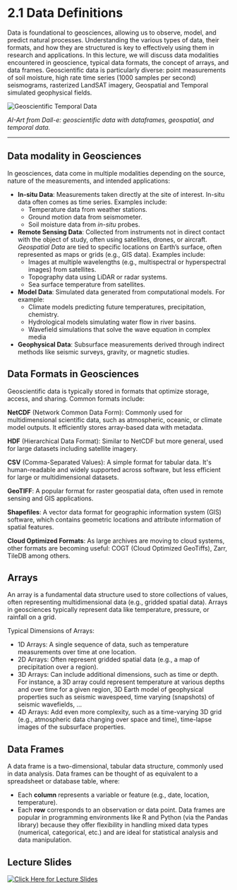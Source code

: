 # 2.1 Data Definitions

Data is foundational to geosciences, allowing us to observe, model, and predict natural processes. Understanding the various types of data, their formats, and how they are structured is key to effectively using them in research and applications. In this lecture, we will discuss data modalities encountered in geoscience, typical data formats, the concept of arrays, and data frames. Geoscientific data is particularly diverse: point measurements of soil moisture, high rate time series (1000 samples per second) seismograms, rasterized LandSAT imagery, Geospatial and Temporal simulated geophysical fields.


<!-- For Vscode -->
![Geoscientific Temporal Data](Dalle-geoscientific-data.png)

<!-- For Jupyter Book -->
<!-- ```{figure} Dalle-geoscientific-data.png -->
<!-- :width: 400px -->
<!-- --- -->
<!-- name: Geoscientific Data AI-Art -->
<!-- alt: Geoscientific Data AI-Art -->
<!-- --- -->
<!-- AI-Art from Dall-e: geoscientific data with dataframes, geospatial, and temporal data. -->
<!-- ``` -->
*AI-Art from Dall-e: geoscientific data with dataframes, geospatial, and temporal data.*


---
## Data modality in Geosciences
In geosciences, data come in multiple modalities depending on the source, nature of the measurements, and intended applications:


* **In-situ Data**: Measurements taken directly at the site of interest. In-situ data often comes as time series. Examples include:
    * Temperature data from weather stations.
    * Ground motion data from seismometer.
    * Soil moisture data from *in-situ* probes.
* **Remote Sensing Data**: Collected from instruments not in direct contact with the object of study, often using satellites, drones, or aircraft. *Geospatial Data* are tied to specific locations on Earth’s surface, often represented as maps or grids (e.g., GIS data). Examples include:
    * Images at multiple wavelengths (e.g., multispectral or hyperspectral images) from satellites.
    * Topography data using LiDAR or radar systems.
    * Sea surface temperature from satellites.
* **Model Data**: Simulated data generated from computational models. For example:
    * Climate models predicting future temperatures, precipitation, chemistry.
    * Hydrological models simulating water flow in river basins.
    * Wavefield simulations that solve the wave equation in complex media
* **Geophysical Data**: Subsurface measurements derived through indirect methods like seismic surveys, gravity, or magnetic studies.


## Data Formats in Geosciences
Geoscientific data is typically stored in formats that optimize storage, access, and sharing. Common formats include:

**NetCDF** (Network Common Data Form): Commonly used for multidimensional scientific data, such as atmospheric, oceanic, or climate model outputs. It efficiently stores array-based data with metadata.

**HDF** (Hierarchical Data Format): Similar to NetCDF but more general, used for large datasets including satellite imagery.

**CSV** (Comma-Separated Values): A simple format for tabular data. It's human-readable and widely supported across software, but less efficient for large or multidimensional datasets.

**GeoTIFF**: A popular format for raster geospatial data, often used in remote sensing and GIS applications.

**Shapefiles**: A vector data format for geographic information system (GIS) software, which contains geometric locations and attribute information of spatial features.

**Cloud Optimized Formats**: As large archives are moving to cloud systems, other formats are becoming useful: COGT (Cloud Optimized GeoTiffs), Zarr, TileDB among others.


## Arrays
An array is a fundamental data structure used to store collections of values, often representing multidimensional data (e.g., gridded spatial data). Arrays in geosciences typically represent data like temperature, pressure, or rainfall on a grid.

Typical Dimensions of Arrays:
* 1D Arrays: A single sequence of data, such as temperature measurements over time at one location.
* 2D Arrays: Often represent gridded spatial data (e.g., a map of precipitation over a region).
* 3D Arrays: Can include additional dimensions, such as time or depth. For instance, a 3D array could represent temperature at various depths and over time for a given region, 3D Earth model of geophysical properties such as seismic wavespeed, time varying (snapshots) of seismic wavefields, ...
* 4D Arrays: Add even more complexity, such as a time-varying 3D grid (e.g., atmospheric data changing over space and time), time-lapse images of the subsurface properties.

## Data Frames
A data frame is a two-dimensional, tabular data structure, commonly used in data analysis. Data frames can be thought of as equivalent to a spreadsheet or database table, where:

* Each **column** represents a variable or feature (e.g., date, location, temperature).
* Each **row** corresponds to an observation or data point.
Data frames are popular in programming environments like R and Python (via the Pandas library) because they offer flexibility in handling mixed data types (numerical, categorical, etc.) and are ideal for statistical analysis and data manipulation.

## Lecture Slides
[![Click Here for Lecture Slides](../img/Google_Slides_Logo.svg)](https://docs.google.com/presentation/d/1PVu8vbYtX0G4W41TB537Irm5V845E4uPsIrWQRfoQB0/edit?usp=sharing)